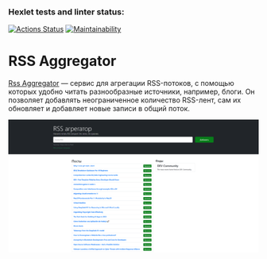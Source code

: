 ### Hexlet tests and linter status:
[![Actions Status](https://github.com/SaldFjjHalsDj/frontend-project-11/actions/workflows/hexlet-check.yml/badge.svg)](https://github.com/SaldFjjHalsDj/frontend-project-11/actions)
[![Maintainability](https://api.codeclimate.com/v1/badges/5a3ff41d9aad12714461/maintainability)](https://codeclimate.com/github/SaldFjjHalsDj/frontend-project-11/maintainability)

# RSS Aggregator
[Rss Aggregator](https://frontend-project-11-self-five.vercel.app/) — сервис для агрегации RSS-потоков, с помощью которых удобно читать разнообразные источники, например, блоги. Он позволяет добавлять неограниченное количество RSS-лент, сам их обновляет и добавляет новые записи в общий поток.

<p align="center">
    <img src="./src/rss_aggregator.png">
</p>